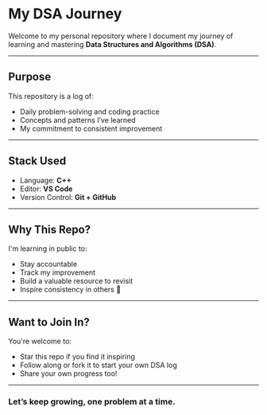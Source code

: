 #  My DSA Journey

Welcome to my personal repository where I document my journey of learning and mastering **Data Structures and Algorithms (DSA)**.

---

## Purpose

This repository is a log of:
- Daily problem-solving and coding practice
- Concepts and patterns I’ve learned
- My commitment to consistent improvement

---


##  Stack Used

- Language: **C++**
- Editor: **VS Code**
- Version Control: **Git + GitHub**

---

##  Why This Repo?

I'm learning in public to:
- Stay accountable
- Track my improvement
- Build a valuable resource to revisit
- Inspire consistency in others 💪

---

##  Want to Join In?

You're welcome to:
-  Star this repo if you find it inspiring
-  Follow along or fork it to start your own DSA log
-  Share your own progress too!

---

### Let’s keep growing, one problem at a time. 
